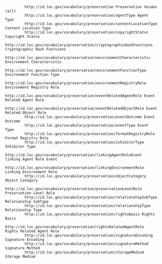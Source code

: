 			 http://id.loc.gov/vocabulary/preservation Preservation Vocabs (all) 
			 http://id.loc.gov/vocabulary/preservation/agentType Agent Type 
			 http://id.loc.gov/vocabulary/preservation/contentLocationType Content Location Type 
			 http://id.loc.gov/vocabulary/preservation/copyrightStatus Copyright Status 
			 http://id.loc.gov/vocabulary/preservation/cryptographicHashFunctions Cryptographic Hash Functions 
			 http://id.loc.gov/vocabulary/preservation/environmentCharacteristic Environment Characteristic 
			 http://id.loc.gov/vocabulary/preservation/environmentFunctionType Environment Function Type 
			 http://id.loc.gov/vocabulary/preservation/environmentRegistryRole Environment Registry Role 
			 http://id.loc.gov/vocabulary/preservation/eventRelatedAgentRole Event Related Agent Role 
			 http://id.loc.gov/vocabulary/preservation/eventRelatedObjectRole Event Related Object Role 
			 http://id.loc.gov/vocabulary/preservation/eventOutcome Event Outcome 
			 http://id.loc.gov/vocabulary/preservation/eventType Event Type 
			 http://id.loc.gov/vocabulary/preservation/formatRegistryRole Format Registry Role 
			 http://id.loc.gov/vocabulary/preservation/inhibitorType Inhibitor Type 
			 http://id.loc.gov/vocabulary/preservation/linkingAgentRoleEvent linking Agent Role Event 
			 http://id.loc.gov/vocabulary/preservation/linkingEnvironmentRole Linking Environment Role 
			 http://id.loc.gov/vocabulary/preservation/objectCategory Object Category 
			 http://id.loc.gov/vocabulary/preservation/preservationLevelRole Preservation Level Role 
			 http://id.loc.gov/vocabulary/preservation/relationshipSubType Relationship SubType 
			 http://id.loc.gov/vocabulary/preservation/relationshipType Relationship Type 
			 http://id.loc.gov/vocabulary/preservation/rightsBasis Rights Basis 
			 http://id.loc.gov/vocabulary/preservation/rightsRelatedAgentRole Rights Related Agent Role 
			 http://id.loc.gov/vocabulary/preservation/signatureEncoding Signature Encoding 
			 http://id.loc.gov/vocabulary/preservation/signatureMethod Signature Method 
			 http://id.loc.gov/vocabulary/preservation/storageMedium Storage Medium 
